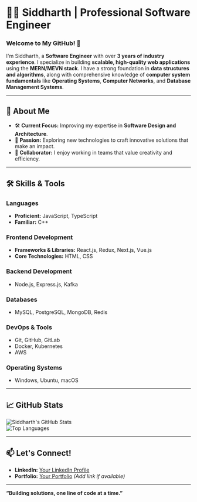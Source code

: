 # 👨‍💻 Siddharth | Professional Software Engineer  

### Welcome to My GitHub! 🚀  

I'm Siddharth, a **Software Engineer** with over **3 years of industry experience**. I specialize in building **scalable, high-quality web applications** using the **MERN/MEVN stack**. I have a strong foundation in **data structures and algorithms**, along with comprehensive knowledge of **computer system fundamentals** like **Operating Systems**, **Computer Networks**, and **Database Management Systems**.

---

## 💼 **About Me**  

- 🛠️ **Current Focus:** Improving my expertise in **Software Design and Architecture**.  
- 🌟 **Passion:** Exploring new technologies to craft innovative solutions that make an impact.  
- 👥 **Collaborator:** I enjoy working in teams that value creativity and efficiency.  

---

## 🛠️ **Skills & Tools**

### **Languages**  
- **Proficient:** JavaScript, TypeScript  
- **Familiar:** C++  

### **Frontend Development**  
- **Frameworks & Libraries:** React.js, Redux, Next.js, Vue.js  
- **Core Technologies:** HTML, CSS  

### **Backend Development**  
- Node.js, Express.js, Kafka  

### **Databases**  
- MySQL, PostgreSQL, MongoDB, Redis  

### **DevOps & Tools**  
- Git, GitHub, GitLab  
- Docker, Kubernetes  
- AWS  

### **Operating Systems**  
- Windows, Ubuntu, macOS  

---

## 📈 **GitHub Stats**

![Siddharth's GitHub Stats](https://github-readme-stats.vercel.app/api?username=<your-github-username>&show_icons=true&theme=radical)  
![Top Languages](https://github-readme-stats.vercel.app/api/top-langs/?username=<your-github-username>&layout=compact&theme=radical)  

---

## 📫 **Let's Connect!**  
- **LinkedIn:** [Your LinkedIn Profile](https://linkedin.com/in/<your-linkedin-username>)  
- **Portfolio:** [Your Portfolio](#) *(Add link if available)*  

---

**“Building solutions, one line of code at a time.”**
